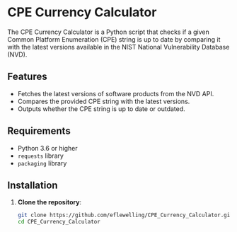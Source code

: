 # CPE Currency Calculator

The CPE Currency Calculator is a Python script that checks if a given Common Platform Enumeration (CPE) string is up to date by comparing it with the latest versions available in the NIST National Vulnerability Database (NVD).

## Features

- Fetches the latest versions of software products from the NVD API.
- Compares the provided CPE string with the latest versions.
- Outputs whether the CPE string is up to date or outdated.

## Requirements

- Python 3.6 or higher
- `requests` library
- `packaging` library

## Installation

1. **Clone the repository**:
   ```sh
   git clone https://github.com/eflewelling/CPE_Currency_Calculator.git
   cd CPE_Currency_Calculator

